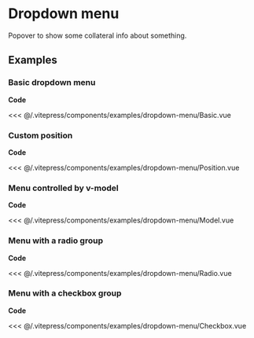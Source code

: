<script setup>
import Basic from '../.vitepress/components/examples/dropdown-menu/Basic.vue'
import Position from '../.vitepress/components/examples/dropdown-menu/Position.vue'
import Model from '../.vitepress/components/examples/dropdown-menu/Model.vue'
import Radio from '../.vitepress/components/examples/dropdown-menu/Radio.vue'
import Checkbox from '../.vitepress/components/examples/dropdown-menu/Checkbox.vue'
</script>

# Dropdown menu

Popover to show some collateral info about something.

## Examples

### Basic dropdown menu
<Example>
  <Basic />
</Example>

**Code**

<<< @/.vitepress/components/examples/dropdown-menu/Basic.vue

### Custom position
<Example>
  <Position />
</Example>

**Code**

<<< @/.vitepress/components/examples/dropdown-menu/Position.vue

### Menu controlled by v-model
<Example>
  <Model />
</Example>

**Code**

<<< @/.vitepress/components/examples/dropdown-menu/Model.vue

### Menu with a radio group

<Example>
  <Radio />
</Example>

**Code**

<<< @/.vitepress/components/examples/dropdown-menu/Radio.vue

### Menu with a checkbox group

<Example>
  <Checkbox />
</Example>

**Code**

<<< @/.vitepress/components/examples/dropdown-menu/Checkbox.vue
